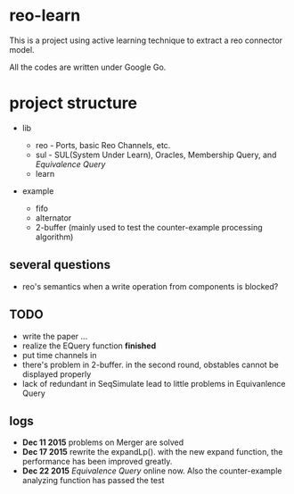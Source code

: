 # reo-learn

This is a project using active learning technique to extract a reo connector model.

All the codes are written under Google Go.

# project structure

* lib
  * reo - Ports, basic Reo Channels, etc.
  * sul - SUL(System Under Learn), Oracles, Membership Query, and *Equivalence Query*
  * learn

* example
  * fifo
  * alternator
  * 2-buffer (mainly used to test the counter-example processing algorithm)

## several questions

* reo's semantics when a write operation from components is blocked?

## TODO
- write the paper ...
- realize the EQuery function **finished**
- put time channels in
- there's problem in 2-buffer. in the second round, obstables cannot be displayed properly
- lack of redundant in SeqSimulate lead to little problems in Equivanlence Query

## logs

- **Dec 11 2015** problems on Merger are solved
- **Dec 17 2015** rewrite the expandLp(). with the new expand function, the performance has been improved greatly.
- **Dec 22 2015** *Equivalence Query* online now. Also the counter-example analyzing function has passed the test
